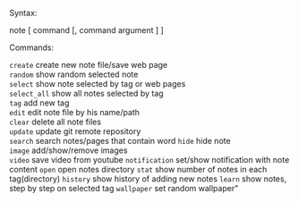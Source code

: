 Syntax:

note [ command [, command argument ] ]


Commands:  

`create`        create new note file/save web page  
`random`        show random selected note  
`select`        show note selected by tag or web pages  
`select_all`    show all notes selected by tag  
`tag`           add new tag  
`edit`          edit note file by his name/path  
`clear`         delete all note files  
`update`        update git remote repository  
`search`        search notes/pages that contain word
`hide`          hide note  
`image`         add/show/remove images  
`video`         save video from youtube
`notification`  set/show notification with note content
`open`          open notes directory
`stat`          show number of notes in each tag(directory)
`history`       show history of adding new notes
`learn`         show notes, step by step on selected tag
`wallpaper`     set random wallpaper"
